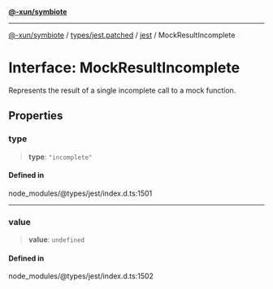 [**@-xun/symbiote**](../../../../../README.md)

***

[@-xun/symbiote](../../../../../README.md) / [types/jest.patched](../../../README.md) / [jest](../README.md) / MockResultIncomplete

# Interface: MockResultIncomplete

Represents the result of a single incomplete call to a mock function.

## Properties

### type

> **type**: `"incomplete"`

#### Defined in

node\_modules/@types/jest/index.d.ts:1501

***

### value

> **value**: `undefined`

#### Defined in

node\_modules/@types/jest/index.d.ts:1502
